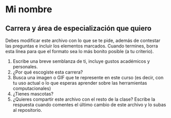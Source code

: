# Mi nombre
## Carrera y área de especialización que quiero

Debes modificar este archivo con lo que se te pide, además de contestar las preguntas e incluir los elementos marcados. Cuando termines, borra esta línea para que el formato sea lo más bonito posible (a tu criterio).

1. Escribe una breve semblanza de ti, incluye gustos académicos y personales.
2. ¿Por qué escogiste esta carrera?
3. Busca una imagen o GIF que te represente en este curso (es decir, con tu uso actual o lo que esperas aprender sobre las herramientas computacionales)
4. ¿Tienes mascotas?
5. ¿Quieres compartir este archivo con el resto de la clase? Escribe la respuesta cuando comentes el último cambio de este archivo y lo subas al repositorio.






